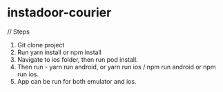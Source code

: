 # instadoor-courier

// Steps

1) Git clone project
2) Run yarn install or npm install
3) Navigate to ios folder, then run pod install.
4) Then run - yarn run android, or yarn run ios / npm run android or npm run ios.
5) App can be run for both emulator and ios.
